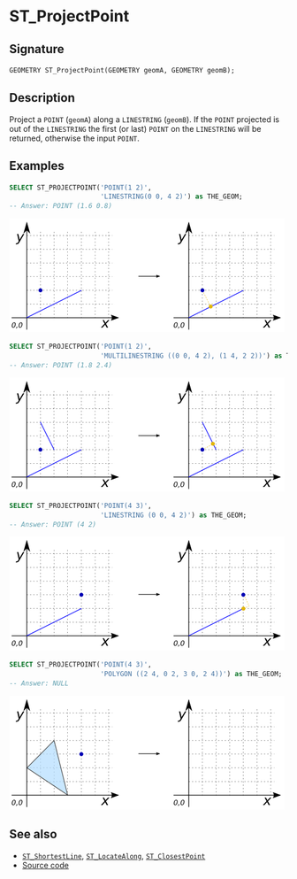 # ST_ProjectPoint

## Signature

```sql
GEOMETRY ST_ProjectPoint(GEOMETRY geomA, GEOMETRY geomB);
```

## Description

Project a `POINT` (`geomA`) along a `LINESTRING` (`geomB`). If the `POINT` projected is out of the `LINESTRING` the first (or last) `POINT` on the `LINESTRING` will be returned, otherwise the input `POINT`.


## Examples

```sql
SELECT ST_PROJECTPOINT('POINT(1 2)',
                       'LINESTRING(0 0, 4 2)') as THE_GEOM;
-- Answer: POINT (1.6 0.8)
```
![](./ST_ProjectPoint_1.png)

```sql
SELECT ST_PROJECTPOINT('POINT(1 2)',
                       'MULTILINESTRING ((0 0, 4 2), (1 4, 2 2))') as THE_GEOM;
-- Answer: POINT (1.8 2.4)
```
![](./ST_ProjectPoint_2.png)

```sql
SELECT ST_PROJECTPOINT('POINT(4 3)',
                       'LINESTRING (0 0, 4 2)') as THE_GEOM;
-- Answer: POINT (4 2)
```
![](./ST_ProjectPoint_3.png)

```sql
SELECT ST_PROJECTPOINT('POINT(4 3)',
                       'POLYGON ((2 4, 0 2, 3 0, 2 4))') as THE_GEOM;
-- Answer: NULL
```
![](./ST_ProjectPoint_4.png)


## See also

* [`ST_ShortestLine`](../ST_ShortestLine), [`ST_LocateAlong`](../ST_LocateAlong), [`ST_ClosestPoint`](../ST_ClosestPoint)
* <a href="https://github.com/orbisgis/h2gis/blob/master/h2gis-functions/src/main/java/org/h2gis/functions/spatial/distance/ST_ProjectPoint.java" target="_blank">Source code</a>
